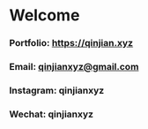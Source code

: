# Welcome
### Portfolio: https://qinjian.xyz
### Email: qinjianxyz@gmail.com
### Instagram: qinjianxyz
### Wechat: qinjianxyz
